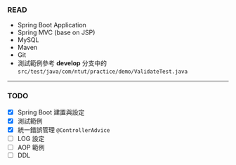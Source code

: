### READ
- Spring Boot Application
- Spring MVC (base on JSP)
- MySQL
- Maven
- Git
- 測試範例參考 **develop** 分支中的`src/test/java/com/ntut/practice/demo/ValidateTest.java`

---

### TODO

- [x] Spring Boot 建置與設定
- [x] 測試範例
- [x] 統一錯誤管理 `@ControllerAdvice`
- [ ] LOG 設定
- [ ] AOP 範例
- [ ] DDL